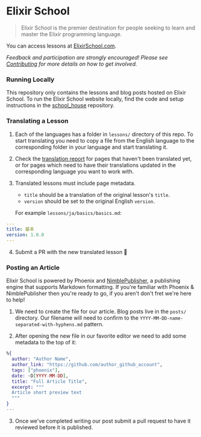 # Elixir School

> Elixir School is the premier destination for people seeking to learn and master the Elixir programming language.

You can access lessons at [ElixirSchool.com](https://elixirschool.com).

_Feedback and participation are strongly encouraged! Please see [Contributing](CONTRIBUTING.md) for more details on how to get involved._

### Running Locally

This repository only contains the lessons and blog posts hosted on Elixir School. To run the Elixir School website locally, find the code and setup instructions in the [school_house](https://github.com/elixirschool/school_house) repository.

### Translating a Lesson

1. Each of the languages has a folder in `lessons/` directory of this repo. To start translating you need to copy a file from the English language to the corresponding folder in your language and start translating it.

2. Check the [translation report](https://elixirschool.com/pt/report/) for pages that haven't been translated yet, or for pages which need to have their translations updated in the corresponding language you want to work with.

3. Translated lessons must include page metadata.
   * `title` should be a translation of the original lesson's `title`.
   * `version` should be set to the original English `version`.

   For example `lessons/ja/basics/basics.md`:

  ```yaml
  ---
  title: 基本
  version: 1.0.0
  ---
  ```

4. Submit a PR with the new translated lesson :tada:

### Posting an Article

Elixir School is powered by Phoenix and [NimblePublisher](https://github.com/dashbitco/nimble_publisher), a publishing engine that supports Markdown formatting. If you're familiar with Phoenix & NimblePublisher then you're ready to go, if you aren't don't fret we're here to help!

1. We need to create the file for our article. Blog posts live in the `posts/` directory. Our filename will need to confirm to the `YYYY-MM-DD-name-separated-with-hyphens.md` pattern.

2. After opening the new file in our favorite editor we need to add some metadata to the top of it:

```elixir
%{
  author: "Author Name",
  author_link: "https://github.com/author_github_account",
  tags: ["phoenix"],
  date: ~D[YYYY-MM-DD],
  title: "Full Article Title",
  excerpt: """
  Article short preview text
  """
}
---
```

3. Once we've completed writing our post submit a pull request to have it reviewed before it is published.
